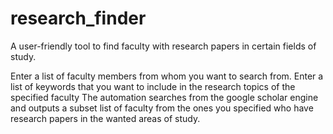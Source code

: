 # research_finder
A user-friendly tool to find faculty with research papers in certain fields of study.

Enter a list of faculty members from whom you want to search from.
Enter a list of keywords that you want to include in the research topics of the specified faculty
The automation searches from the google scholar engine and outputs a subset list of faculty from the ones you specified who have research papers in the wanted areas of study.
